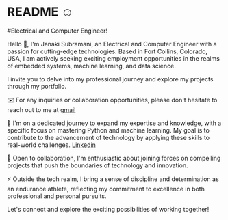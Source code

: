 # README ☺

#Electrical and Computer Engineer!

Hello 👋, I'm Janaki Subramani, an Electrical and Computer Engineer with a passion for cutting-edge technologies. Based in Fort Collins, Colorado, USA, I am actively seeking exciting employment opportunities in the realms of embedded systems, machine learning, and data science.

I invite you to delve into my professional journey and explore my projects through my portfolio.

✉️ For any inquiries or collaboration opportunities, please don't hesitate to reach out to me at [gmail](janaki.subramani1007@gmail.com)

🚀 I'm on a dedicated journey to expand my expertise and knowledge, with a specific focus on mastering Python and machine learning. My goal is to contribute to the advancement of technology by applying these skills to real-world challenges. [Linkedin](https://www.linkedin.com/in/janaki-subramani-681420177/)

🤝 Open to collaboration, I'm enthusiastic about joining forces on compelling projects that push the boundaries of technology and innovation.

⚡ Outside the tech realm, I bring a sense of discipline and determination as an endurance athlete, reflecting my commitment to excellence in both professional and personal pursuits.

Let's connect and explore the exciting possibilities of working together!
